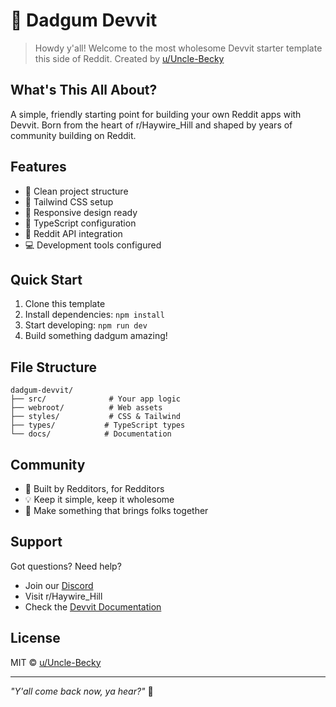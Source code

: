 # 🤠 Dadgum Devvit

> Howdy y'all! Welcome to the most wholesome Devvit starter template this side of Reddit.
> Created by [u/Uncle-Becky](https://www.reddit.com/user/Uncle-Becky)

## What's This All About?

A simple, friendly starting point for building your own Reddit apps with Devvit. Born from the heart of r/Haywire_Hill and shaped by years of community building on Reddit.

## Features

- 📁 Clean project structure
- 🎨 Tailwind CSS setup
- 📱 Responsive design ready
- 🔧 TypeScript configuration
- 🚀 Reddit API integration
- 💻 Development tools configured

## Quick Start

1. Clone this template
2. Install dependencies: `npm install`
3. Start developing: `npm run dev`
4. Build something dadgum amazing!

## File Structure

```
dadgum-devvit/
├── src/              # Your app logic
├── webroot/          # Web assets
├── styles/           # CSS & Tailwind
├── types/           # TypeScript types
└── docs/            # Documentation
```

## Community

- 🤝 Built by Redditors, for Redditors
- 💡 Keep it simple, keep it wholesome
- 🌟 Make something that brings folks together

## Support

Got questions? Need help? 
- Join our [Discord](your_discord_link)
- Visit r/Haywire_Hill
- Check the [Devvit Documentation](https://developers.reddit.com/docs)

## License

MIT © [u/Uncle-Becky](https://www.reddit.com/user/Uncle-Becky)

---

*"Y'all come back now, ya hear?"* 🤠
